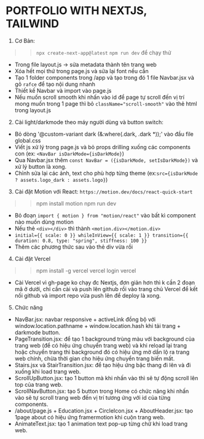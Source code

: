 # PORTFOLIO WITH NEXTJS, TAILWIND
1. Cơ Bản:
>> `npx create-next-app@latest`
>> `npm run dev` để chạy thử
- Trong file layout.js -> sửa metadata thành tên trang web
- Xóa hết mọi thứ trong page.js và sửa lại font nếu cần
- Tạo 1 folder components trong /app và tạo trong đó 1 file Navbar.jsx và gõ `rafce` để tạo nội dung nhanh
- Thiết kế Navbar và import vào page.js
- Nếu muốn scroll smooth khi nhấn vào id để page tự scroll đến vị trí mong muốn trong 1 page thì bỏ `className="scroll-smooth"` vào
thẻ html trong layout.js
2. Cài light/darkmode theo máy người dùng và button switch:
- Bỏ dòng '@custom-variant dark (&:where(.dark, .dark *));' vào đầu file global.css
- Viết js xử lý trong page.js và bỏ props drilling xuống các components con (ex: `<NavBar isDarkMode={isDarkMode}`)
- Qua Navbar.jsx thêm `const NavBar = ({isDarkMode, setIsDarkMode})` và xử lý button là xong.
- Chỉnh sửa lại các ảnh, text cho phù hợp từng theme (ex:`src={isDarkMode ? assets.logo_dark : assets.logo}`)

3. Cài đặt Motion với React: `https://motion.dev/docs/react-quick-start`
>> npm install motion
>> npm run dev
- Bỏ đoạn `import { motion } from "motion/react"` vào bất kì component nào muốn dùng motion
- Nếu thẻ `<div></div>` thì thành `<motion.div></motion.div>`
- `initial={{ scale: 0 }}
    whileInView={{ scale: 1 }}
    transition={{ duration: 0.8, type: "spring", stiffness: 100 }}`
- Thêm các phương thức sau vào thẻ div vừa rồi
4. Cài đặt Vercel
>> npm install -g vercel
>> vercel login
>> vercel
- Cài Vercel vì gh-page ko chạy đc Nextjs, đơn giản hơn thì k cần 2 đoạn mã ở dưới, chỉ cần cài và push lên github rồi vào trang chủ Vercel để kết nối github và import repo vừa push lên để deploy là xong.

5. Chức năng
- NavBar.jsx: navbar responsive + activeLink đồng bộ với window.location.pathname + window.location.hash khi tải trang + darkmode button.
- PageTransition.jsx: để tạo 1 background trùng màu với background của trang web (để có hiệu ứng chuyển trang web) và khi reload lại trang hoặc chuyển trang thì background đó có hiệu ứng mờ dần lộ ra trang web chính, chừa thời gian cho hiệu ứng chuyển trang biến mất.
- Stairs.jsx và StairTransition.jsx: để tạo hiệu ứng bậc thang đi lên và đi xuống khi load trang web.
- ScrollUpButton.jsx: tạo 1 button mà khi nhấn vào thì sẽ tự động scroll lên top của trang web.
- ScrollNavButton.jsx: tạo 5 button trong Home có chức năng khi nhấn vào sẽ tự scroll trang web đến vị trí tương ứng với id của từng components.
- /about/page.js + Education.jsx + CircleIcon.jsx + AboutHeader.jsx: tạo 1page about có hiệu ứng framermotion khi cuộn trang web.
- AnimateText.jsx: tạo 1 animation text pop-up từng chữ khi load trang web.

